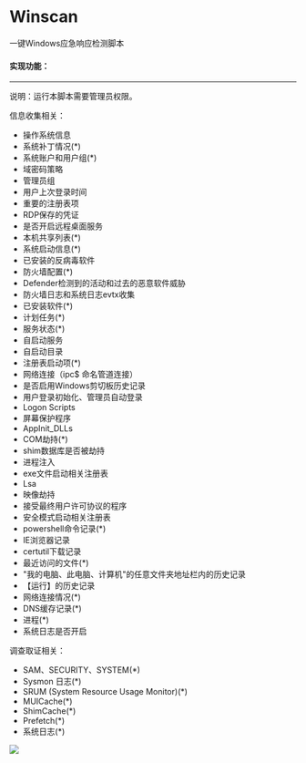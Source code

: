 # Winscan
一键Windows应急响应检测脚本
#### 实现功能：
---
说明：运行本脚本需要管理员权限。

信息收集相关：
+ 操作系统信息
+ 系统补丁情况(*)
+ 系统账户和用户组(*)
+ 域密码策略
+ 管理员组
+ 用户上次登录时间
+ 重要的注册表项
+ RDP保存的凭证
+ 是否开启远程桌面服务
+ 本机共享列表(*)
+ 系统启动信息(*)
+ 已安装的反病毒软件
+ 防火墙配置(*)
+ Defender检测到的活动和过去的恶意软件威胁
+ 防火墙日志和系统日志evtx收集
+ 已安装软件(*)
+ 计划任务(*)
+ 服务状态(*)
+ 自启动服务
+ 自启动目录
+ 注册表启动项(*)
+ 网络连接（ipc$ 命名管道连接）
+ 是否启用Windows剪切板历史记录
+ 用户登录初始化、管理员自动登录
+ Logon Scripts
+ 屏幕保护程序
+ AppInit_DLLs
+ COM劫持(*)
+ shim数据库是否被劫持
+ 进程注入
+ exe文件启动相关注册表
+ Lsa
+ 映像劫持
+ 接受最终用户许可协议的程序
+ 安全模式启动相关注册表
+ powershell命令记录(*)
+ IE浏览器记录
+ certutil下载记录
+ 最近访问的文件(*)
+ "我的电脑、此电脑、计算机"的任意文件夹地址栏内的历史记录
+ 【运行】的历史记录
+ 网络连接情况(*)
+ DNS缓存记录(*)
+ 进程(*)
+ 系统日志是否开启


调查取证相关：
+ SAM、SECURITY、SYSTEM(*)
+ Sysmon 日志(*)
+ SRUM (System Resource Usage Monitor)(*)
+ MUICache(*)
+ ShimCache(*)
+ Prefetch(*)
+ 系统日志(*)

![](https://s51.aconvert.com/convert/p3r68-cdx67/n55nj-e21c0.gif)
